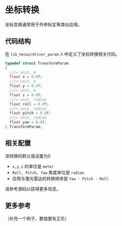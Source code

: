 # 坐标转换
坐标变换通常用于外参标定等类似应用。

## 代码结构
在 `lib_hesai/driver_param.h` 中定义了坐标转换相关代码。
```cpp
typedef struct TransformParam  
{
  ///< unit, m
  float x = 0.0f; 
  ///< unit, m     
  float y = 0.0f;
  ///< unit, m      
  float z = 0.0f;  
  ///< unit, radian    
  float roll = 0.0f;  
  ///< unit, radian 
  float pitch = 0.0f;  
  ///< unit, radian
  float yaw = 0.0f;    
} TransformParam;
```
## 相关配置
该转换的默认值设置为0
- `x,y,z` 的单位是 `meter`
- `Roll, Pitch, Yaw` 角度单位是 `radian`
- 应用与激光雷达的转换顺序是 `Yaw - Pitch - Roll`

请参考源码以获得更多信息。

## 更多参考
（补充一个例子，数值要有正负）
